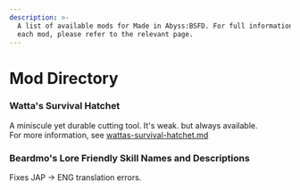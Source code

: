 ```yaml
---
description: >-
  A list of available mods for Made in Abyss:BSFD. For full information about
  each mod, please refer to the relevant page.
---
```


# Mod Directory

### Watta's Survival Hatchet

A miniscule yet durable cutting tool. It's weak. but always available.\
For more information, see [wattas-survival-hatchet.md](wattas-survival-hatchet.md "mention")

### Beardmo's Lore Friendly Skill Names and Descriptions

Fixes JAP -> ENG translation errors.
